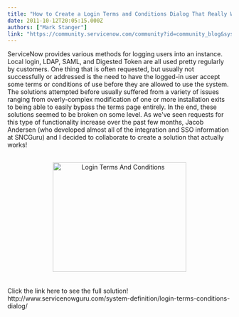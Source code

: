 ```yaml
---
title: "How to Create a Login Terms and Conditions Dialog That Really Works"
date: 2011-10-12T20:05:15.000Z
authors: ["Mark Stanger"]
link: "https://community.servicenow.com/community?id=community_blog&sys_id=7a8c2ae1dbd0dbc01dcaf3231f9619a8"
---
```

<p>ServiceNow provides various methods for logging users into an instance. Local login, LDAP, SAML, and Digested Token are all used pretty regularly by customers. One thing that is often requested, but usually not successfully or addressed is the need to have the logged-in user accept some terms or conditions of use before they are allowed to use the system. The solutions attempted before usually suffered from a variety of issues ranging from overly-complex modification of one or more installation exits to being able to easily bypass the terms page entirely. In the end, these solutions seemed to be broken on some level. As we've seen requests for this type of functionality increase over the past few months, Jacob Andersen (who developed almost all of the integration and SSO information at SNCGuru) and I decided to collaborate to create a solution that actually works!<br /><br /><center><a href="http://www.servicenowguru.com/system-definition/login-terms-conditions-dialog/"><img src="http://www.servicenowguru.com/wp-content/uploads/2011/10/LoginTermsAndConditions-300x246.jpg" alt="Login Terms And Conditions" title="Login Terms And Conditions" width="300" height="246" class="aligncenter size-medium wp-image-4060" /></a></center><br /><br />Click the link here to see the full solution!<br />http://www.servicenowguru.com/system-definition/login-terms-conditions-dialog/</p>